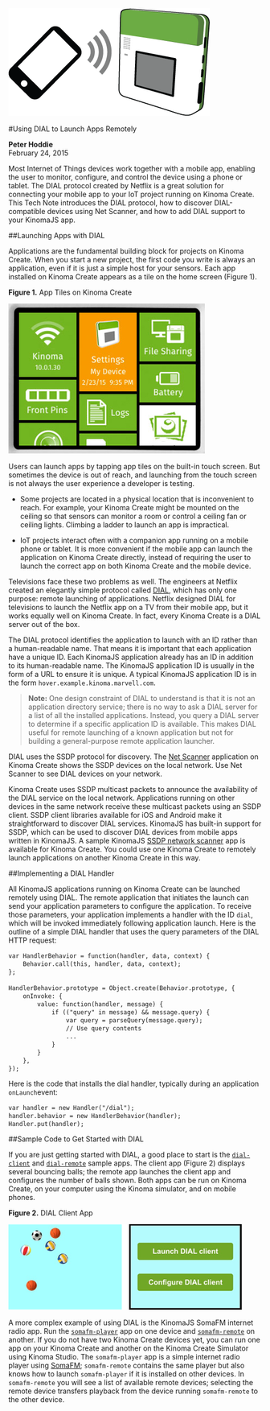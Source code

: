 <!-- Version: 160415-CR / Last reviewed: November 2015

Most Internet of Things devices work together with a mobile app, enabling the user to monitor, configure, and control the device using a phone or tablet. The DIAL protocol created by Netflix is a great solution for connecting your mobile app to your IoT project running on Kinoma Create. This Tech Note introduces the DIAL protocol, how to discover DIAL-compatible devices using Net Scanner, and how to add DIAL support to your KinomaJS app.
-->

<img alt="" src="img/using-dial-to-launch-apps-remotely_icon.png" class="technoteIllus" >

#Using DIAL to Launch Apps Remotely

**Peter Hoddie**  
February 24, 2015

Most Internet of Things devices work together with a mobile app, enabling the user to monitor, configure, and control the device using a phone or tablet. The DIAL protocol created by Netflix is a great solution for connecting your mobile app to your IoT project running on Kinoma Create. This Tech Note introduces the DIAL protocol, how to discover DIAL-compatible devices using Net Scanner, and how to add DIAL support to your KinomaJS app.

 
##Launching Apps with DIAL

Applications are the fundamental building block for projects on Kinoma Create. When you start a new project, the first code you write is always an application, even if it is just a simple host for your sensors. Each app installed on Kinoma Create appears as a tile on the home screen (Figure 1).

**Figure 1.** App Tiles on Kinoma Create

![](img/create-home.jpg)

Users can launch apps by tapping app tiles on the built-in touch screen. But sometimes the device is out of reach, and launching from the touch screen is not always the user experience a developer is testing.

* Some projects are located in a physical location that is inconvenient to reach. For example, your Kinoma Create might be mounted on the ceiling so that sensors can monitor a room or control a ceiling fan or ceiling lights. Climbing a ladder to launch an app is impractical.

* IoT projects interact often with a companion app running on a mobile phone or tablet. It is more convenient if the mobile app can launch the application on Kinoma Create directly, instead of requiring the user to launch the correct app on both Kinoma Create and the mobile device.

Televisions face these two problems as well. The engineers at Netflix created an elegantly simple protocol called [DIAL](http://www.dial-multiscreen.org/), which has only one purpose: remote launching of applications. Netflix designed DIAL for televisions to launch the Netflix app on a TV from their mobile app, but it works equally well on Kinoma Create. In fact, every Kinoma Create is a DIAL server out of the box.

The DIAL protocol identifies the application to launch with an ID rather than a human-readable name. That means it is important that each application have a unique ID. Each KinomaJS application already has an ID in addition to its human-readable name. The KinomaJS application ID is usually in the form of a URL to ensure it is unique. A typical KinomaJS application ID is in the form `hover.example.kinoma.marvell.com`.

> **Note:** One design constraint of DIAL to understand is that it is not an application directory service; there is no way to ask a DIAL server for a list of all the installed applications. Instead, you query a DIAL server to determine if a specific application ID is available. This makes DIAL useful for remote launching of a known application but not for building a general-purpose remote application launcher.

DIAL uses the SSDP protocol for discovery. The [Net Scanner](../../tech-notes/net-scanner/net-scanner.md) application on Kinoma Create shows the SSDP devices on the local network. Use Net Scanner to see DIAL devices on your network.

Kinoma Create uses SSDP multicast packets to announce the availability of the DIAL service on the local network. Applications running on other devices in the same network receive these multicast packets using an SSDP client. SSDP client libraries available for iOS and Android make it straightforward to discover DIAL services. KinomaJS has built-in support for SSDP, which can be used to discover DIAL devices from mobile apps written in KinomaJS. A sample KinomaJS [SSDP network scanner](https://github.com/Kinoma/KPR-examples/tree/master/ssdp) app is available for Kinoma Create. You could use one Kinoma Create to remotely launch applications on another Kinoma Create in this way.


##Implementing a DIAL Handler

All KinomaJS applications running on Kinoma Create can be launched remotely using DIAL. The remote application that initiates the launch can send your application parameters to configure the application. To receive those parameters, your application implements a handler with the ID `dial`, which will be invoked immediately following application launch. Here is the outline of a simple DIAL handler that uses the query parameters of the DIAL HTTP request:

```
var HandlerBehavior = function(handler, data, context) {
	Behavior.call(this, handler, data, context);
};

HandlerBehavior.prototype = Object.create(Behavior.prototype, {
	onInvoke: {
		value: function(handler, message) {
			if (("query" in message) && message.query) {
				var query = parseQuery(message.query);
				// Use query contents
				...
			}
		}
	},
});
```
	
Here is the code that installs the dial handler, typically during an application `onLaunch`event:

```
var handler = new Handler("/dial");
handler.behavior = new HandlerBehavior(handler);
Handler.put(handler);
```

##Sample Code to Get Started with DIAL

If you are just getting started with DIAL, a good place to start is the [`dial-client`](https://github.com/Kinoma/KPR-examples/tree/master/dial-client) and [`dial-remote`](https://github.com/Kinoma/KPR-examples/tree/master/ial-remote) sample apps. The client app (Figure 2) displays several bouncing balls; the remote app launches the client app and configures the number of balls shown. Both apps can be run on Kinoma Create, on your computer using the Kinoma simulator, and on mobile phones.

**Figure 2.** DIAL Client App  

![](img/dial-app.png)

A more complex example of using DIAL is the KinomaJS SomaFM internet radio app. Run the [`somafm-player`](https://github.com/Kinoma/KPR-examples/tree/master/somafm-player) app on one device and [`somafm-remote`](https://github.com/Kinoma/KPR-examples/tree/master/somafm-remote) on another. If you do not have two Kinoma Create devices yet, you can run one app on your Kinoma Create and another on the Kinoma Create Simulator using Kinoma Studio. The `somafm-player` app is a simple internet radio player using [SomaFM](http://somafm.com/); `somafm-remote` contains the same player but also knows how to launch `somafm-player` if it is installed on other devices. In `somafm-remote` you will see a list of available remote devices; selecting the remote device transfers playback from the device running `somafm-remote` to the other device.
